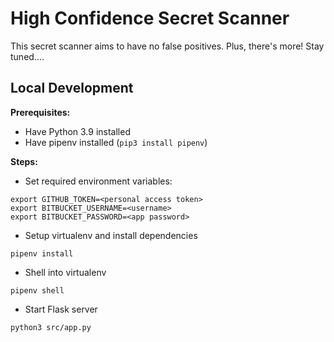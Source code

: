 # High Confidence Secret Scanner

This secret scanner aims to have no false positives.
Plus, there's more!  Stay tuned....

## Local Development
**Prerequisites:**
* Have Python 3.9 installed
* Have pipenv installed (`pip3 install pipenv`)

**Steps:**
* Set required environment variables:
```
export GITHUB_TOKEN=<personal access token>
export BITBUCKET_USERNAME=<username>
export BITBUCKET_PASSWORD=<app password>
```

* Setup virtualenv and install dependencies
```
pipenv install
```

* Shell into virtualenv
```
pipenv shell
```

* Start Flask server
```
python3 src/app.py
```
